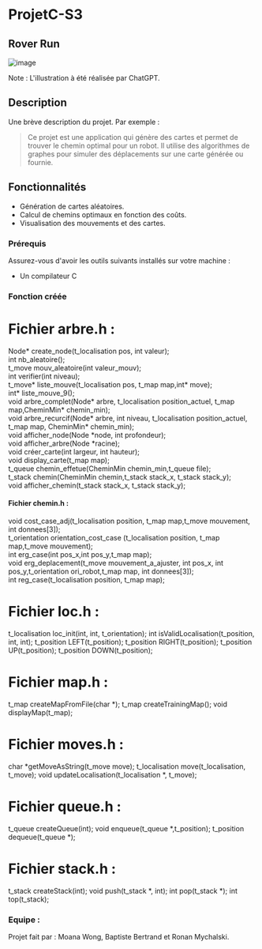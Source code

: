 # ProjetC-S3
## Rover Run
![image](https://github.com/user-attachments/assets/5798baad-6813-4ac5-8f63-8a846757d289)

Note : L'illustration à été réalisée par ChatGPT.


## Description

Une brève description du projet. Par exemple :
> Ce projet est une application qui génère des cartes et permet de trouver le chemin optimal pour un robot. Il utilise des algorithmes de graphes pour simuler des déplacements sur une carte générée ou fournie.

## Fonctionnalités

- Génération de cartes aléatoires.
- Calcul de chemins optimaux en fonction des coûts.
- Visualisation des mouvements et des cartes.


### Prérequis

Assurez-vous d'avoir les outils suivants installés sur votre machine :

- Un compilateur C

### Fonction créée


# Fichier arbre.h :

Node* create_node(t_localisation pos, int valeur);   
int nb_aleatoire();   
t_move mouv_aleatoire(int valeur_mouv);   
int verifier(int niveau);   
t_move* liste_mouve(t_localisation pos, t_map map,int* move);    
int* liste_mouve_9();   
void arbre_complet(Node* arbre, t_localisation position_actuel, t_map map,CheminMin* chemin_min);   
void arbre_recurcif(Node* arbre, int niveau, t_localisation position_actuel, t_map map, CheminMin* chemin_min);   
void afficher_node(Node *node, int profondeur);  
void afficher_arbre(Node *racine);  
void créer_carte(int largeur, int hauteur);  
void display_carte(t_map map);  
t_queue chemin_effetue(CheminMin chemin_min,t_queue file);  
t_stack chemin(CheminMin chemin,t_stack stack_x, t_stack stack_y);  
void afficher_chemin(t_stack stack_x, t_stack stack_y);  


#### Fichier chemin.h :
 
void cost_case_adj(t_localisation position, t_map map,t_move mouvement, int donnees[3]);  
t_orientation orientation_cost_case (t_localisation position, t_map map,t_move mouvement);  
int erg_case(int pos_x,int pos_y,t_map map);  
void erg_deplacement(t_move mouvement_a_ajuster, int pos_x, int pos_y,t_orientation ori_robot,t_map map, int donnees[3]);  
int reg_case(t_localisation position, t_map map);  

# Fichier loc.h :

t_localisation loc_init(int, int, t_orientation);
int isValidLocalisation(t_position, int, int);
t_position LEFT(t_position);
t_position RIGHT(t_position);
t_position UP(t_position);
t_position DOWN(t_position);

# Fichier map.h : 

t_map createMapFromFile(char *);
t_map createTrainingMap();
void displayMap(t_map);

# Fichier moves.h :

char *getMoveAsString(t_move move);
t_localisation move(t_localisation, t_move);
void updateLocalisation(t_localisation *, t_move);

# Fichier queue.h :

t_queue createQueue(int);
void enqueue(t_queue *,t_position);
t_position dequeue(t_queue *);

# Fichier stack.h :

t_stack createStack(int);
void push(t_stack *, int);
int pop(t_stack *);
int top(t_stack);

### Equipe : 
Projet fait par : Moana Wong, Baptiste Bertrand et Ronan Mychalski.
